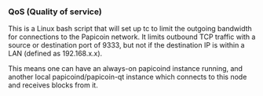 ### QoS (Quality of service) ###

This is a Linux bash script that will set up tc to limit the outgoing bandwidth for connections to the Papicoin network. It limits outbound TCP traffic with a source or destination port of 9333, but not if the destination IP is within a LAN (defined as 192.168.x.x).

This means one can have an always-on papicoind instance running, and another local papicoind/papicoin-qt instance which connects to this node and receives blocks from it.
